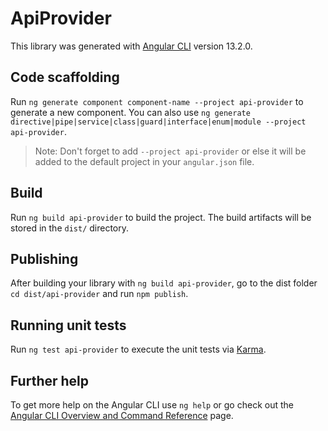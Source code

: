 # ApiProvider

This library was generated with [Angular CLI](https://github.com/angular/angular-cli) version 13.2.0.

## Code scaffolding

Run `ng generate component component-name --project api-provider` to generate a new component. You can also use `ng generate directive|pipe|service|class|guard|interface|enum|module --project api-provider`.
> Note: Don't forget to add `--project api-provider` or else it will be added to the default project in your `angular.json` file. 

## Build

Run `ng build api-provider` to build the project. The build artifacts will be stored in the `dist/` directory.

## Publishing

After building your library with `ng build api-provider`, go to the dist folder `cd dist/api-provider` and run `npm publish`.

## Running unit tests

Run `ng test api-provider` to execute the unit tests via [Karma](https://karma-runner.github.io).

## Further help

To get more help on the Angular CLI use `ng help` or go check out the [Angular CLI Overview and Command Reference](https://angular.io/cli) page.
